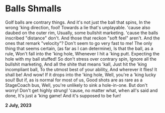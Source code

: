 # Balls Shmalls

Golf balls are contrary things.
And it's not just the ball that spins,
In the wrong 'king direction, fool!
Towards a lie that's unplayable.
'cause also daubed on the outer rim,
Usually, some bullshit marketing.
'cause the balls inscribed "distance" don't.
And those that reckon "soft feel" aren't.
And the ones that remark "velocity"?
Don't seem to go very fast to me!
The only thing that seems certain,
(as far as I can determine),
Is that the ball, as a rule,
Won't fall into the 'king hole,
Whenever I hit a 'king putt.
Expecting the hole with my ball stuffed!
So don't stress over contrary spin,
Ignore all the bullshit marketing,
And all the shite that means 'kall,
Just hit the 'king incompliant ball,
To the utmost best of your ability,
And wherever it flies! It shall be!
And wow! If it drops into the 'king hole,
Well, you're a 'king lucky soul!
But if, as is normal for most of us,
Good shots are as rare as a StageCoach bus,
Well, you're unlikely to sink a hole-in-one.
But don't worry! Don't get highly strung!
'cause, no matter what, when all's said and done,
 It's just a 'king game! And it's supposed to be fun!

**2 July, 2023**

&nbsp;
